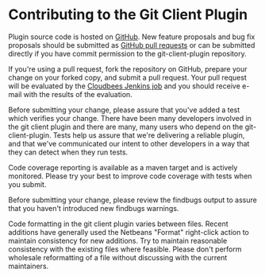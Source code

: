Contributing to the Git Client Plugin
=====================================

Plugin source code is hosted on [GitHub](https://github.com/jenkinsci/git-client-plugin).
New feature proposals and bug fix proposals should be submitted as
[GitHub pull requests](https://help.github.com/articles/creating-a-pull-request)
or can be submitted directly if you have commit permission to the
git-client-plugin repository.

If you're using a pull request, fork the repository on GitHub, prepare
your change on your forked copy, and submit a pull request.  Your pull
request will be evaluated by the
[Cloudbees Jenkins job](https://jenkins.ci.cloudbees.com/job/plugins/job/git-client-plugin/)
and you should receive e-mail with the results of the evaluation.

Before submitting your change, please assure that you've added a test
which verifies your change.  There have been many developers involved
in the git client plugin and there are many, many users who depend on
the git-client-plugin.  Tests help us assure that we're delivering a
reliable plugin, and that we've communicated our intent to other
developers in a way that they can detect when they run tests.

Code coverage reporting is available as a maven target and is actively
monitored.  Please try your best to improve code coverage with tests
when you submit.

Before submitting your change, please review the findbugs output to
assure that you haven't introduced new findbugs warnings.

Code formatting in the git client plugin varies between files.  Recent
additions have generally used the Netbeans "Format" right-click action
to maintain consistency for new additions.  Try to maintain reasonable
consistency with the existing files where feasible.  Please don't
perform wholesale reformatting of a file without discussing with the
current maintainers.
